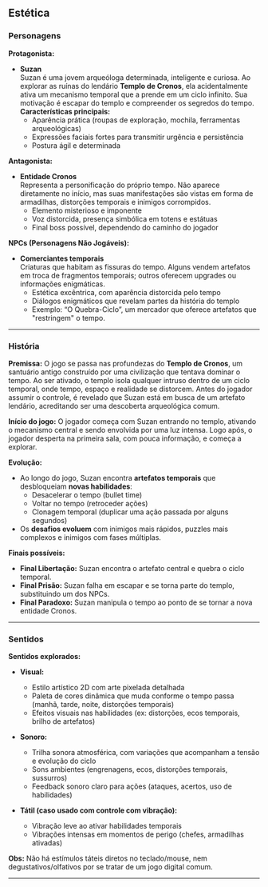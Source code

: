 ## Estética

### Personagens

**Protagonista:**
- **Suzan**  
  Suzan é uma jovem arqueóloga determinada, inteligente e curiosa. Ao explorar as ruínas do lendário **Templo de Cronos**, ela acidentalmente ativa um mecanismo temporal que a prende em um ciclo infinito. Sua motivação é escapar do templo e compreender os segredos do tempo.  
  **Características principais:**  
  - Aparência prática (roupas de exploração, mochila, ferramentas arqueológicas)  
  - Expressões faciais fortes para transmitir urgência e persistência  
  - Postura ágil e determinada  

**Antagonista:**
- **Entidade Cronos**  
  Representa a personificação do próprio tempo. Não aparece diretamente no início, mas suas manifestações são vistas em forma de armadilhas, distorções temporais e inimigos corrompidos.  
  - Elemento misterioso e imponente  
  - Voz distorcida, presença simbólica em totens e estátuas  
  - Final boss possível, dependendo do caminho do jogador  

**NPCs (Personagens Não Jogáveis):**
- **Comerciantes temporais**  
  Criaturas que habitam as fissuras do tempo. Alguns vendem artefatos em troca de fragmentos temporais; outros oferecem upgrades ou informações enigmáticas.  
  - Estética excêntrica, com aparência distorcida pelo tempo  
  - Diálogos enigmáticos que revelam partes da história do templo  
  - Exemplo: “O Quebra-Ciclo”, um mercador que oferece artefatos que "restringem" o tempo.

---

### História

**Premissa:**
O jogo se passa nas profundezas do **Templo de Cronos**, um santuário antigo construído por uma civilização que tentava dominar o tempo. Ao ser ativado, o templo isola qualquer intruso dentro de um ciclo temporal, onde tempo, espaço e realidade se distorcem. Antes do jogador assumir o controle, é revelado que Suzan está em busca de um artefato lendário, acreditando ser uma descoberta arqueológica comum.

**Início do jogo:**
O jogador começa com Suzan entrando no templo, ativando o mecanismo central e sendo envolvida por uma luz intensa. Logo após, o jogador desperta na primeira sala, com pouca informação, e começa a explorar.

**Evolução:**
- Ao longo do jogo, Suzan encontra **artefatos temporais** que desbloqueiam **novas habilidades**:
  - Desacelerar o tempo (bullet time)
  - Voltar no tempo (retroceder ações)
  - Clonagem temporal (duplicar uma ação passada por alguns segundos)
- Os **desafios evoluem** com inimigos mais rápidos, puzzles mais complexos e inimigos com fases múltiplas.

**Finais possíveis:**
- **Final Libertação:** Suzan encontra o artefato central e quebra o ciclo temporal.
- **Final Prisão:** Suzan falha em escapar e se torna parte do templo, substituindo um dos NPCs.
- **Final Paradoxo:** Suzan manipula o tempo ao ponto de se tornar a nova entidade Cronos.

---

### Sentidos

**Sentidos explorados:**

- **Visual:**  
  - Estilo artístico 2D com arte pixelada detalhada  
  - Paleta de cores dinâmica que muda conforme o tempo passa (manhã, tarde, noite, distorções temporais)  
  - Efeitos visuais nas habilidades (ex: distorções, ecos temporais, brilho de artefatos)

- **Sonoro:**  
  - Trilha sonora atmosférica, com variações que acompanham a tensão e evolução do ciclo  
  - Sons ambientes (engrenagens, ecos, distorções temporais, sussurros)  
  - Feedback sonoro claro para ações (ataques, acertos, uso de habilidades)

- **Tátil (caso usado com controle com vibração):**  
  - Vibração leve ao ativar habilidades temporais  
  - Vibrações intensas em momentos de perigo (chefes, armadilhas ativadas)

**Obs:** Não há estímulos táteis diretos no teclado/mouse, nem degustativos/olfativos por se tratar de um jogo digital comum.

---
